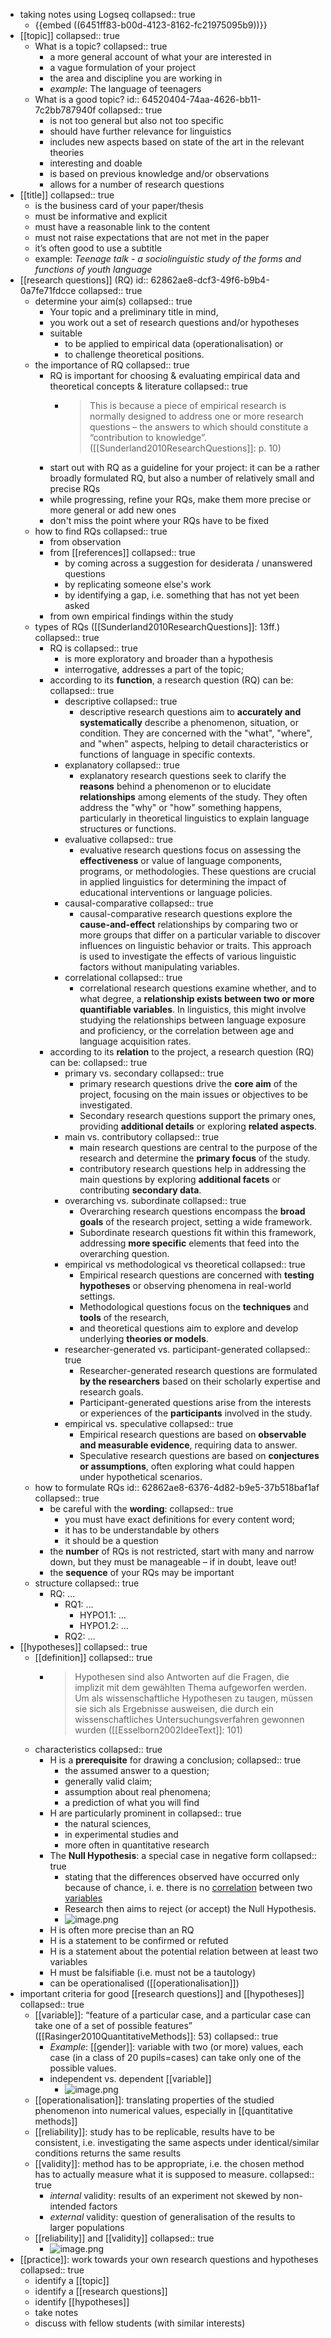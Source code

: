 - taking notes using Logseq
  collapsed:: true
	- {{embed ((6451ff83-b00d-4123-8162-fc21975095b9))}}
- [[topic]]
  collapsed:: true
	- What is a topic?
	  collapsed:: true
		- a more general account of what your are interested in
		- a vague formulation of your project
		- the area and discipline you are working in
		- *example*: The language of teenagers
	- What is a good topic?
	  id:: 64520404-74aa-4626-bb11-7c2bb787940f
	  collapsed:: true
		- is not too general but also not too specific
		- should have further relevance for linguistics
		- includes new aspects based on state of the art in the relevant theories
		- interesting and doable
		- is based on previous knowledge and/or observations
		- allows for a number of research questions
- [[title]]
  collapsed:: true
	- is the business card of your paper/thesis
	- must be informative and explicit
	- must have a reasonable link to the content
	- must not raise expectations that are not met in the paper
	- it’s often good to use a subtitle
	- example: *Teenage talk - a sociolinguistic study of the forms and functions of youth language*
- [[research questions]] (RQ)
  id:: 62862ae8-dcf3-49f6-b9b4-0a7fe71fdcce
  collapsed:: true
	- determine your aim(s)
	  collapsed:: true
		- Your topic and a preliminary title in mind,
		- you work out a set of research questions and/or hypotheses
		- suitable
			- to be applied to empirical data (operationalisation) or
			- to challenge theoretical positions.
	- the importance of RQ
	  collapsed:: true
		- RQ is important for choosing & evaluating empirical data and theoretical concepts & literature
		  collapsed:: true
			- > This is because a piece of empirical research is normally designed to address one or more research questions – the answers to which should constitute a “contribution to knowledge”. ([[Sunderland2010ResearchQuestions]]: p. 10)
		- start out with RQ as a guideline for your project: it can be a rather broadly formulated RQ, but also a number of relatively small and precise RQs
		- while progressing, refine your RQs, make them more precise or more general or add new ones
		- don't miss the point where your RQs have to be fixed
	- how to find RQs
	  collapsed:: true
		- from observation
		- from [[references]]
		  collapsed:: true
			- by coming across a suggestion for desiderata / unanswered questions
			- by replicating someone else's work
			- by identifying a gap, i.e. something that has not yet been asked
		- from own empirical findings within the study
	- types of RQs ([[Sunderland2010ResearchQuestions]]: 13ff.)
	  collapsed:: true
		- RQ is
		  collapsed:: true
			- is more exploratory and broader than a hypothesis
			- interrogative, addresses a part of the topic;
		- according to its **function**, a research question (RQ) can be:
		  collapsed:: true
			- descriptive
			  collapsed:: true
				- descriptive research questions aim to **accurately and systematically** describe a phenomenon, situation, or condition. They are concerned with the "what", "where", and "when" aspects, helping to detail characteristics or functions of language in specific contexts.
			- explanatory
			  collapsed:: true
				- explanatory research questions seek to clarify the **reasons** behind a phenomenon or to elucidate **relationships** among elements of the study. They often address the "why" or "how" something happens, particularly in theoretical linguistics to explain language structures or functions.
			- evaluative
			  collapsed:: true
				- evaluative research questions focus on assessing the **effectiveness** or value of language components, programs, or methodologies. These questions are crucial in applied linguistics for determining the impact of educational interventions or language policies.
			- causal-comparative
			  collapsed:: true
				- causal-comparative research questions explore the **cause-and-effect** relationships by comparing two or more groups that differ on a particular variable to discover influences on linguistic behavior or traits. This approach is used to investigate the effects of various linguistic factors without manipulating variables.
			- correlational
			  collapsed:: true
				- correlational research questions examine whether, and to what degree, a **relationship exists between two or more quantifiable variables**. In linguistics, this might involve studying the relationships between language exposure and proficiency, or the correlation between age and language acquisition rates.
		- according to its **relation** to the project, a research question (RQ) can be:
		  collapsed:: true
			- primary vs. secondary
			  collapsed:: true
				- primary research questions drive the **core aim** of the project, focusing on the main issues or objectives to be investigated.
				- Secondary research questions support the primary ones, providing **additional details** or exploring **related aspects**.
			- main vs. contributory
			  collapsed:: true
				- main research questions are central to the purpose of the research and determine the **primary focus** of the study.
				- contributory research questions help in addressing the main questions by exploring **additional facets** or contributing **secondary data**.
			- overarching vs. subordinate
			  collapsed:: true
				- Overarching research questions encompass the **broad goals** of the research project, setting a wide framework.
				- Subordinate research questions fit within this framework, addressing **more specific** elements that feed into the overarching question.
			- empirical vs methodological vs theoretical
			  collapsed:: true
				- Empirical research questions are concerned with **testing hypotheses** or observing phenomena in real-world settings.
				- Methodological questions focus on the **techniques** and **tools** of the research,
				- and theoretical questions aim to explore and develop underlying **theories or models**.
			- researcher-generated vs. participant-generated
			  collapsed:: true
				- Researcher-generated research questions are formulated **by the researchers** based on their scholarly expertise and research goals.
				- Participant-generated questions arise from the interests or experiences of the **participants** involved in the study.
			- empirical vs. speculative
			  collapsed:: true
				- Empirical research questions are based on **observable and measurable evidence**, requiring data to answer.
				- Speculative research questions are based on **conjectures or assumptions**, often exploring what could happen under hypothetical scenarios.
	- how to formulate RQs
	  id:: 62862ae8-6376-4d82-b9e5-37b518baf1af
	  collapsed:: true
		- be careful with the **wording**:
		  collapsed:: true
			- you must have exact definitions for every content word;
			- it has to be understandable by others
			- it should be a question
		- the **number** of RQs is not restricted, start with many and narrow down, but they must be manageable – if in doubt, leave out!
		- the **sequence** of your RQs may be important
	- structure
	  collapsed:: true
		- RQ: …
			- RQ1: …
				- HYPO1.1: …
				- HYPO1.2: …
			- RQ2: …
- [[hypotheses]]
  collapsed:: true
	- [[definition]]
	  collapsed:: true
		- > Hypothesen sind also Antworten auf die Fragen, die implizit mit dem gewählten Thema aufgeworfen werden. Um als wissenschaftliche Hypothesen zu taugen, müssen sie sich als Ergebnisse ausweisen, die durch ein wissenschaftliches Untersuchungsverfahren gewonnen wurden ([[Esselborn2002IdeeText]]: 101)
	- characteristics
	  collapsed:: true
		- H is a **prerequisite** for drawing a conclusion;
		  collapsed:: true
			- the assumed answer to a question;
			- generally valid claim;
			- assumption about real phenomena;
			- a prediction of what you will find
		- H are particularly prominent in
		  collapsed:: true
			- the natural sciences,
			- in experimental studies and
			- more often in quantitative research
		- The **Null Hypothesis**: a special case in negative form
		  collapsed:: true
			- stating that the differences observed have occurred only because of chance, i. e. there is no [correlation]([[correlation]]) between two [variables]([[variable]])
			- Research then aims to reject (or accept) the Null Hypothesis.
			- ![image.png](../assets/image_1714685157765_0.png)
		- H is often more precise than an RQ
		- H is a statement to be confirmed or refuted
		- H is a statement about the potential relation between at least two variables
		- H must be falsifiable (i.e. must not be a tautology)
		- can be operationalised ([[operationalisation]])
- important criteria for good [[research questions]] and [[hypotheses]]
  collapsed:: true
	- [[variable]]: “feature of a particular case, and a particular case can take one of a set of possible features” ([[Rasinger2010QuantitativeMethods]]: 53)
	  collapsed:: true
		- *Example*: [[gender]]: variable with two (or more) values, each case (in a class of 20 pupils=cases) can take only one of the possible values.
		- independent vs. dependent [[variable]]
			- ![image.png](../assets/image_1714685263839_0.png)
	- [[operationalisation]]: translating properties of the studied phenomenon into numerical values, especially in [[quantitative methods]]
	- [[reliability]]: study has to be replicable, results have to be consistent, i.e. investigating the same aspects under identical/similar conditions returns the same results
	- [[validity]]: method has to be appropriate, i.e. the chosen method has to actually measure what it is supposed to measure.
	  collapsed:: true
		- *internal* validity: results of an experiment not skewed by non-intended factors
		- *external* validity: question of generalisation of the results to larger populations
	- [[reliability]] and [[validity]]
	  collapsed:: true
		- ![image.png](../assets/image_1714685345589_0.png)
- [[practice]]: work towards your own research questions and hypotheses
  collapsed:: true
	- identify a [[topic]]
	- identify a [[research questions]]
	- identify [[hypotheses]]
	- take notes
	- discuss with fellow students (with similar interests)